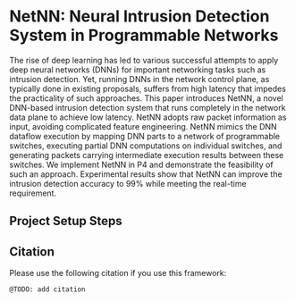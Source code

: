 # NetNN: Neural Intrusion Detection System in Programmable Networks
The rise of deep learning has led to various successful attempts to apply deep neural networks (DNNs) for important networking tasks such as intrusion detection. Yet, running DNNs in the network control plane, as typically done in existing proposals, suffers from high latency that impedes the practicality of such approaches. 
This paper introduces NetNN, a novel DNN-based intrusion detection system that runs completely in the network data plane to achieve low latency. NetNN adopts raw packet information as input, avoiding complicated feature engineering. NetNN mimics the DNN dataflow execution by mapping DNN parts to a network of programmable switches, executing partial DNN computations on individual switches, and generating packets carrying intermediate execution results between these switches. We implement NetNN in P4 and demonstrate the feasibility of such an approach. Experimental results show that NetNN can improve the intrusion detection accuracy to 99\% while meeting the real-time requirement.

## Project Setup Steps

## Citation
Please use the following citation if you use this framework:

```
@TODO: add citation
```
